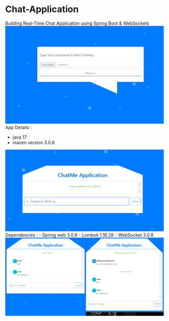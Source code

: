 # Chat-Application
Building  Real-Time Chat Application using Spring Boot &amp; WebSockets
<img src="https://github.com/MohamedM7/Chat-Application/blob/main/ca1.PNG?raw=true">
App Details :
- java 17
- maven version 3.0.8
<img src="https://github.com/MohamedM7/Chat-Application/blob/main/ca2.PNG?raw=true">
Dependencies :
- Spring web 3.0.8
- Lombok 1.18.28
- WebSocket 3.0.8
<img src="https://github.com/MohamedM7/Chat-Application/blob/main/all.PNG?raw=true">
